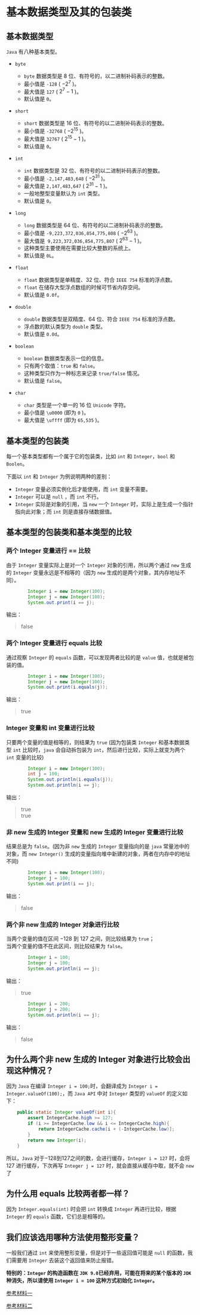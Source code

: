 # 基本数据类型及其的包装类

## 基本数据类型
`Java` 有八种基本类型。
- `byte`
    - `byte` 数据类型是 $8$ 位、有符号的，以二进制补码表示的整数。
    - 最小值是 `-128` ( $-2^{7}$ )。
    - 最大值是 `127` ( $2^{7} - 1$ )。
    - 默认值是 `0`。
- `short`
    - `short` 数据类型是 $16$ 位、有符号的以二进制补码表示的整数。
    - 最小值是 `-32768` ( $-2^{15}$ )。
    - 最大值是 `32767` ( $2^{15} - 1$ )。
    - 默认值是 `0`。
- `int`
    - `int` 数据类型是 $32$ 位、有符号的以二进制补码表示的整数。
    - 最小值是 `-2,147,483,648` ( $-2^{31}$ )。
    - 最大值是 `2,147,483,647` ( $2^{31} - 1$ )。
    - 一般地整型变量默认为 `int` 类型。
    - 默认值是 `0`。
- `long`
    - `long` 数据类型是 $64$ 位、有符号的以二进制补码表示的整数。
    - 最小值是 `-9,223,372,036,854,775,808` ( $-2^{63}$ )。
    - 最大值是` 9,223,372,036,854,775,807` ( $2^{63} - 1$ )。
    - 这种类型主要使用在需要比较大整数的系统上。
    - 默认值是 `0L`。

- `float`

    - `float` 数据类型是单精度、$32$ 位、符合 `IEEE 754` 标准的浮点数。
    - `float` 在储存大型浮点数组的时候可节省内存空间。
    - 默认值是 `0.0f`。

- `double`
    - `double` 数据类型是双精度、$64$ 位、符合 `IEEE 754` 标准的浮点数。
    - 浮点数的默认类型为 `double` 类型。
    - 默认值是 `0.0d`。

- `boolean`
    - `boolean` 数据类型表示一位的信息。
    - 只有两个取值：`true` 和 `false`。
    - 这种类型只作为一种标志来记录 `true/false` 情况。
    - 默认值是 `false`。

- `char`
    - `char` 类型是一个单一的 $16$ 位 `Unicode` 字符。
    - 最小值是 `\u0000` (即为 `0` )。
    - 最大值是 `\uffff` (即为 `65,535` )。

## 基本类型的包装类

每一个基本类型都有一个属于它的包装类，比如 `int` 和 `Integer`，`bool` 和 `Boolen`。

下面以 `int` 和 `Integer` 为例说明两种的差别：
- `Integer` 变量必须实例化后才能使用，而 `int` 变量不需要。
- `Integer` 可以是 `null` ，而 `int` 不行。
- `Integer` 实际是对象的引用，当 `new` 一个 `Integer` 时，实际上是生成一个指针指向此对象；而 `int` 则是直接存储数据值。

## 基本类型的包装类和基本类型的比较

### 两个 Integer 变量进行 == 比较

由于 `Integer` 变量实际上是对一个 `Integer` 对象的引用，所以两个通过 `new` 生成的 `Integer` 变量永远是不相等的（因为 `new` 生成的是两个对象，其内存地址不同）。

```JAVA
        Integer i = new Integer(100);
        Integer j = new Integer(100);
        System.out.print(i == j);
```

输出：
> false

### 两个 Integer 变量进行 equals 比较

通过观察 `Integer` 的 `equals` 函数，可以发现两者比较的是 `value` 值，也就是被包装的值。

```JAVA
        Integer i = new Integer(100);
        Integer j = new Integer(100);
        System.out.print(i.equals(j));
```

输出：
> true


### Integer 变量和 int 变量进行比较
只要两个变量的值是相等的，则结果为 `true` (因为包装类 `Integer` 和基本数据类型 `int` 比较时，`java` 会自动拆包装为 `int`，然后进行比较，实际上就变为两个 `int` 变量的比较)

```JAVA
        Integer i = new Integer(100);
        int j = 100;
        System.out.println(i.equals(j));
        System.out.println(i == j);
```

输出：
> true      
> true

### 非 new 生成的 Integer 变量和 new 生成的 Integer 变量进行比较
结果总是为 `false`。(因为非 `new` 生成的 `Integer` 变量指向的是 `java` 常量池中的对象，而 `new Integer()` 生成的变量指向堆中新建的对象，两者在内存中的地址不同)
```JAVA
        Integer i = new Integer(100);
        Integer j = 100;
        System.out.print(i == j); 
```

输出：
> false

### 两个非 new 生成的 Integer 对象进行比较
当两个变量的值在区间 $-128$ 到 $127$ 之间，则比较结果为 `true`；  
当两个变量的值不在此区间，则比较结果为 `false`。  

```JAVA
        Integer i = 100;
        Integer j = 100;
        System.out.println(i == j); 
```

输出：
> true  

```JAVA
        Integer i = 200;
        Integer j = 200;
        System.out.println(i == j); 
```

输出：
> false


## 为什么两个非 new 生成的 Integer 对象进行比较会出现这种情况？

因为 `Java` 在编译 `Integer i = 100;`时，会翻译成为 `Integer i = Integer.valueOf(100);`，而 `Java API` 中对 `Integer` 类型的 `valueOf` 的定义如下：
```JAVA
    public static Integer valueOf(int i){
        assert IntegerCache.high >= 127;
        if (i >= IntegerCache.low && i <= IntegerCache.high){
            return IntegerCache.cache[i + (-IntegerCache.low)];
        }
        return new Integer(i);
    }
```
所以，`Java` 对于$-128$到$127$之间的数，会进行缓存，`Integer i = 127` 时，会将 $127$ 进行缓存，下次再写 `Integer j = 127` 时，就会直接从缓存中取，就不会 `new` 了

## 为什么用 equals 比较两者都一样？

因为 `Integer.equals(int)` 时会把 `int` 转换成 `Integer` 再进行比较，根据`Integer` 的 `equals` 函数，它们总是相等的。

## 我们应该选用哪种方法使用整形变量？
一般我们通过 `int` 来使用整形变量，但是对于一些返回值可能是 `null` 的函数，我们需要用 `Integer` 去装这个返回值来防止报错。  

**特别的：`Integer` 的构造函数在 `JDK 9.0`已经弃用，可能在将来的某个版本的 `JDK` 种消失，所以请使用 `Integer i = 100` 这种方式初始化 `Integer`。**

[参考材料一](https://www.cnblogs.com/guodongdidi/p/6953217.html)  

[参考材料二](http://www.runoob.com/java/java-basic-datatypes.html)